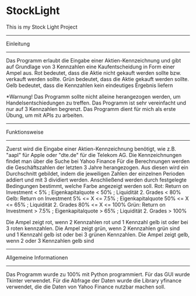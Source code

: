 # StockLight
This is my Stock Light Project
******************************
Einleitung
******************************
Das Programm erlaubt die Eingabe einer Aktien-Kennzeichnung und gibt auf Grundlage von 3 Kennzahlen eine Kaufentscheidung in Form einer Ampel aus.
Rot bedeutet, dass die Aktie nicht gekauft werden sollte bzw. verkauft werden sollte.
Grün bedeutet, dass die Aktie gekauft werden sollte.
Gelb bedeutet, dass die Kennzahlen kein eindeutiges Ergebnis liefern

*Warnung! Das Programm sollte nicht alleine herangezogen werden, um Handelsentschiedungen zu treffen. Das Programm ist sehr vereinfacht und nur auf 3 Kennzahlen begrenzt.
Das Programm dient für mich als erste Übung, um mit APIs zu arbeiten.

*******************************
Funktionsweise
*******************************
Zuerst wird die Eingabe einer Aktien-Kennzeichnung benötigt, wie z.B. "aapl" für Apple oder "dte.de" für die Telekom AG. Die Kennzeichnungen findet man über die Suche bei Yahoo Finance
Für die Berechnungen werden die Geschäftszahlen der letzten 3 Jahre herangezogen. Aus diesen wird ein Durchschnitt gebildet, indem die jeweiligen Zahlen der einzelnen Perioden addiert und mit 3 dividiert werden.
Anschließend werden durch festgelegte Bedingungen bestimmt, welche Farbe angezeigt werden soll.
  Rot: Return on Investment < 5% ; Eigenkapitalquote < 50% ; Liquidität 2. Grades < 80%
  Gelb: Return on Investment  5% <= X <= 7.5% ; Eigenkapitalquote  50% <= X <= 65% ; Liquidität 2. Grades  80% <= X <= 100%
  Grün: Return on Investment > 7.5% ; Eigenkapitalquote > 65% ; Liquidität 2. Grades > 100%
  
 Die Ampel zeigt rot, wenn 2 Kennzahlen rot und 1 Kennzahl gelb ist oder bei 3 roten kennzahlen.
 Die Ampel zeigt grün, wenn 2 Kennzahlen grün sind und 1 Kennzahl gelb ist oder bei 3 grünen Kennzahlen.
 Die Ampel zeigt gelb, wenn 2 oder 3 Kennzahlen gelb sind
 
 ********************************
 Allgemeine Informationen
 *********************************
 Das Programm wurde zu 100% mit Python programmiert.
 Für das GUI wurde Tkinter verwendet.
 Für die Abfrage der Daten wurde die Library yfinance verwendet, die die Daten von Yahoo Finance nutzbar machen soll.
